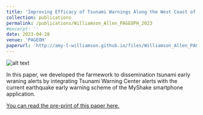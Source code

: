 ```yaml
---
title: 'Improving Efficacy of Tsunami Warnings Along the West Coast of the United States'
collection: publications
permalink: /publications/Williamson_Allen_PAGEOPH_2023
#excerpt: ''
date: 2023-04-28
venue: 'PAGEOH'
paperurl: 'http://amy-l-williamson.github.io/files/Williamson_Allen_PAGEOPH_2023.pdf'
---
```



![alt text](http://amy-l-williamson.github.io/images/TEW_MyShake_photo.png)

In this paper, we developed the farmework to dissemination tsunami early wraning alerts by integrating Tsunami Warning Center alerts with the current earthquake early warning scheme of the MyShake smartphone application.


[You can read the pre-print of this paper here.](http://amy-l-williamson.github.io/files/Williamson_Allen_PAGEOPH_2023.pdf)

